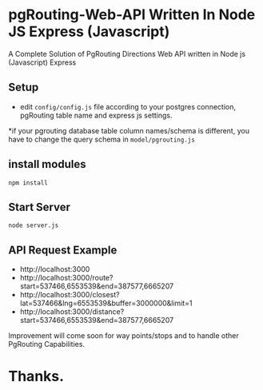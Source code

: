 # pgRouting-Web-API Written In Node JS Express (Javascript)

A Complete Solution of PgRouting Directions Web API written in Node js (Javascript) Express

## Setup

- edit `config/config.js` file according to your postgres connection, pgRouting table name and express js settings.
 
 *if your pgrouting database table column names/schema is different, you have to change the query schema in `model/pgrouting.js`
 
## install modules

```npm install```


## Start Server

 ``node server.js``


## API Request Example
 * http://localhost:3000
 * http://localhost:3000/route?start=537466,6553539&end=387577,6665207
 * http://localhost:3000/closest?lat=537466&lng=6553539&buffer=3000000&limit=1
 * http://localhost:3000/distance?start=537466,6553539&end=387577,6665207
 
 
Improvement will come soon for way points/stops and to handle other PgRouting Capabilities.
 
# Thanks.
